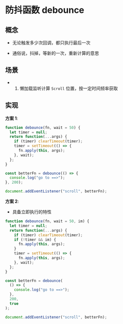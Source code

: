 # 防抖函数 debounce

## 概念

- 无论触发多少次回调，都只执行最后一次

- 通俗说，抖掉，等新的一次，重新计算的意思

## 场景

- 1. 懒加载监听计算 `Scroll` 位置，按一定时间频率获取

## 实现

**方案 1**:

```js
function debounce(fn, wait = 50) {
  let timer = null;
  return function(...args) {
    if (timer) clearTimeout(timer);
    timer = setTimeout(() => {
      fn.apply(this, args);
    }, wait);
  };
}

const betterFn = debounce(() => {
  console.log("go to ==>");
}, 200);

document.addEventListener("scroll", betterFn);
```

**方案 2**:

- 具备立即执行的特性

```js
function debounce(fn, wait = 50, im) {
  let timer = null;
  return function(...args) {
    if (timer) clearTimeout(timer);
    if (!timer && im) {
      fn.apply(this, args);
    }
    timer = setTimeout(() => {
      fn.apply(this, args);
    }, wait);
  };
}

const betterFn = debounce(
  () => {
    console.log("go to ==>");
  },
  200,
  true
);

document.addEventListener("scroll", betterFn);
```
